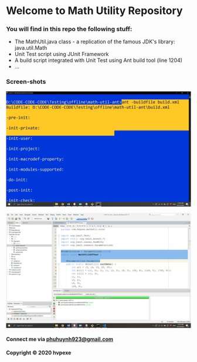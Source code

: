 # Welcome to Math Utility Repository

### You will find in this repo the following stuff:

* The MathUtil.java class - a replication of the famous JDK's library: java.util.Math
* Unit Test script using JUnit Framework
* A build script integrated with Unit Test using Ant build tool (line 1204)
* ...

### Screen-shots

![Build process with Ant](https://github.com/hvpexe/math-util-ant/blob/main/screenshot/build-process-with-ant.png)

![DDT source code with JUnit](https://github.com/hvpexe/math-util-ant/blob/main/screenshot/ddt-source-using-junit.png)

#### Connect me via phuhuynh923@gmail.com

#### Copyright &#169; 2020 hvpexe

